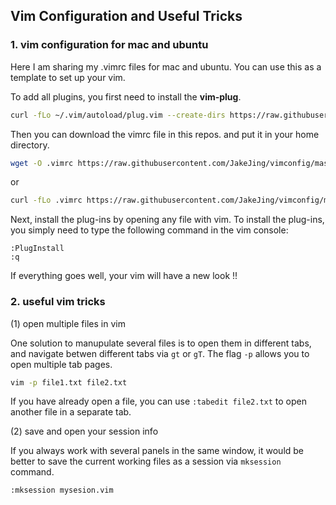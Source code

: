 ## Vim Configuration and Useful Tricks

### 1. vim configuration for mac and ubuntu

Here I am sharing my .vimrc files for mac and ubuntu. You can use this as a template to set up your vim.

To add all plugins, you first need to install the __vim-plug__.

```bash
curl -fLo ~/.vim/autoload/plug.vim --create-dirs https://raw.githubusercontent.com/junegunn/vim-plug/master/plug.vim
```

Then you can download the vimrc file in this repos. and put it in your home directory.

```bash
wget -O .vimrc https://raw.githubusercontent.com/JakeJing/vimconfig/master/vimrc_ubuntu
```

or

```bash
curl -fLo .vimrc https://raw.githubusercontent.com/JakeJing/vimconfig/master/vimrc_mac
```

Next, install the plug-ins by opening any file with vim. To install the plug-ins, you simply need to type the following command in the vim console:

```vim
:PlugInstall
:q
```

If everything goes well, your vim will have a new look !!

### 2. useful vim tricks

(1) open multiple files in vim 

One solution to manupulate several files is to open them in different tabs, and navigate betwen different tabs via `gt` or `gT`. The flag `-p` allows you to open multiple tab pages.

```bash
vim -p file1.txt file2.txt
```

 If you have already open a file, you can use `:tabedit file2.txt` to open another file in a separate tab.

(2) save and open your session info

If you always work with several panels in the same window, it would be better to save the current working files as a session via `mksession` command.

```vim
:mksession mysesion.vim
```


